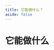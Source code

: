 ```yaml
---
title: 它能做什么？
aside: false
---
```


# 它能做什么

<Floors :floors="floorsData" />

<script setup>
import Floors from './.vitepress/theme/components/Floors.vue';
import { FontAwesomeIcon } from '@fortawesome/vue-fontawesome';

const floorsData = [
  {
    title: '自定义前端',
    description:
      '创建完全自定义的 SillyTavern 客户端界面，突破内置 UI 的限制。例如，您可以创建一个具有独特布局、主题和交互方式的 Web 应用程序。',
    //image: '/images/custom-ui.png',
    icon: 'fas fa-desktop',
  },
  {
    title: '多客户端协作',
    description:
      '多个客户端可以同时连接到 SillyTavern，实现协同编辑、多用户聊天、共享状态等功能。',
    //image: '/images/multi-client.png',
    icon: 'fas fa-users',
  },
  {
    title: '集成外部服务',
    description:
      '将 SillyTavern 与外部服务集成，实现更复杂的功能。',
    //image: '/images/external-services.png',
    icon: 'fas fa-link',
  },
  {
    title: '自动化任务',
    description:
      '创建自动化脚本或机器人，与 SillyTavern 进行交互，执行特定任务。例如，您可以创建一个自动回复机器人，或一个根据特定条件触发动作的脚本。',
    //image: '/images/automation.png',
    icon: 'fas fa-robot',
  },
  {
    title: '游戏集成',
    description: '将 SillyTavern 集成到游戏中，为游戏角色提供 AI 驱动的对话能力。',
    //image: '/images/game-integration.png',
    icon: 'fas fa-gamepad',
  },
  {
    title: '数据分析与可视化',
    description:
      '收集 SillyTavern 的聊天数据，进行分析和可视化，以了解用户行为、评估模型性能等。',
    //image: '/images/data-analysis.png',
    icon: 'fas fa-chart-line',
  },
];
</script>